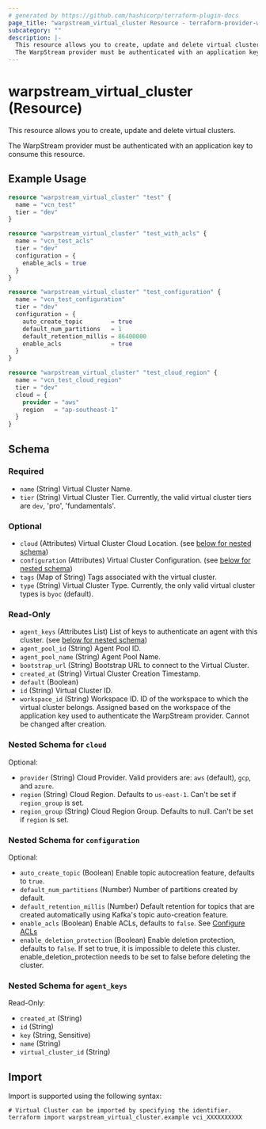 ```yaml
---
# generated by https://github.com/hashicorp/terraform-plugin-docs
page_title: "warpstream_virtual_cluster Resource - terraform-provider-warpstream"
subcategory: ""
description: |-
  This resource allows you to create, update and delete virtual clusters.
  The WarpStream provider must be authenticated with an application key to consume this resource.
---
```


# warpstream_virtual_cluster (Resource)

This resource allows you to create, update and delete virtual clusters.

The WarpStream provider must be authenticated with an application key to consume this resource.

## Example Usage

```terraform
resource "warpstream_virtual_cluster" "test" {
  name = "vcn_test"
  tier = "dev"
}

resource "warpstream_virtual_cluster" "test_with_acls" {
  name = "vcn_test_acls"
  tier = "dev"
  configuration = {
    enable_acls = true
  }
}

resource "warpstream_virtual_cluster" "test_configuration" {
  name = "vcn_test_configuration"
  tier = "dev"
  configuration = {
    auto_create_topic        = true
    default_num_partitions   = 1
    default_retention_millis = 86400000
    enable_acls              = true
  }
}

resource "warpstream_virtual_cluster" "test_cloud_region" {
  name = "vcn_test_cloud_region"
  tier = "dev"
  cloud = {
    provider = "aws"
    region   = "ap-southeast-1"
  }
}
```

<!-- schema generated by tfplugindocs -->
## Schema

### Required

- `name` (String) Virtual Cluster Name.
- `tier` (String) Virtual Cluster Tier. Currently, the valid virtual cluster tiers are `dev`, 'pro', 'fundamentals'.

### Optional

- `cloud` (Attributes) Virtual Cluster Cloud Location. (see [below for nested schema](#nestedatt--cloud))
- `configuration` (Attributes) Virtual Cluster Configuration. (see [below for nested schema](#nestedatt--configuration))
- `tags` (Map of String) Tags associated with the virtual cluster.
- `type` (String) Virtual Cluster Type. Currently, the only valid virtual cluster types is `byoc` (default).

### Read-Only

- `agent_keys` (Attributes List) List of keys to authenticate an agent with this cluster. (see [below for nested schema](#nestedatt--agent_keys))
- `agent_pool_id` (String) Agent Pool ID.
- `agent_pool_name` (String) Agent Pool Name.
- `bootstrap_url` (String) Bootstrap URL to connect to the Virtual Cluster.
- `created_at` (String) Virtual Cluster Creation Timestamp.
- `default` (Boolean)
- `id` (String) Virtual Cluster ID.
- `workspace_id` (String) Workspace ID. ID of the workspace to which the virtual cluster belongs. Assigned based on the workspace of the application key used to authenticate the WarpStream provider. Cannot be changed after creation.

<a id="nestedatt--cloud"></a>
### Nested Schema for `cloud`

Optional:

- `provider` (String) Cloud Provider. Valid providers are: `aws` (default), `gcp`, and `azure`.
- `region` (String) Cloud Region. Defaults to `us-east-1`. Can't be set if `region_group` is set.
- `region_group` (String) Cloud Region Group. Defaults to null. Can't be set if `region` is set.


<a id="nestedatt--configuration"></a>
### Nested Schema for `configuration`

Optional:

- `auto_create_topic` (Boolean) Enable topic autocreation feature, defaults to `true`.
- `default_num_partitions` (Number) Number of partitions created by default.
- `default_retention_millis` (Number) Default retention for topics that are created automatically using Kafka's topic auto-creation feature.
- `enable_acls` (Boolean) Enable ACLs, defaults to `false`. See [Configure ACLs](https://docs.warpstream.com/warpstream/configuration/configure-acls)
- `enable_deletion_protection` (Boolean) Enable deletion protection, defaults to `false`. If set to true, it is impossible to delete this cluster. enable_deletion_protection needs to be set to false before deleting the cluster.


<a id="nestedatt--agent_keys"></a>
### Nested Schema for `agent_keys`

Read-Only:

- `created_at` (String)
- `id` (String)
- `key` (String, Sensitive)
- `name` (String)
- `virtual_cluster_id` (String)

## Import

Import is supported using the following syntax:

```shell
# Virtual Cluster can be imported by specifying the identifier.
terraform import warpstream_virtual_cluster.example vci_XXXXXXXXXX
```
